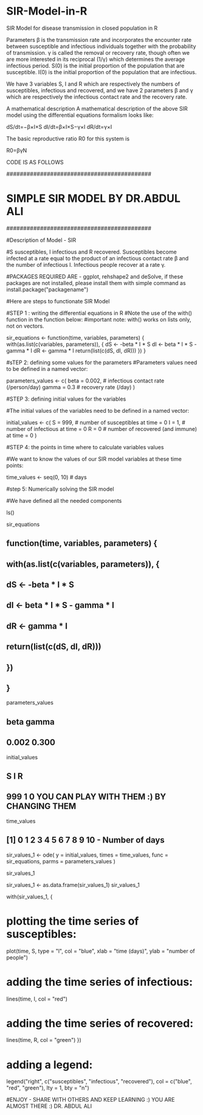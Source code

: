 # SIR-Model-in-R
SIR Model for disease transmission in closed population in R


Parameters
β	is the transmission rate and incorporates the encounter rate between susceptible and infectious individuals together with the probability of transmission.
γ	is called the removal or recovery rate, though often we are more interested in its reciprocal (1/γ) which determines the average infectious period.
S(0)	is the initial proportion of the population that are susceptible.
I(0)	is the initial proportion of the population that are infectious.



We have 3 variables S, I and R which are respectively the numbers of susceptibles, infectious and recovered, and we have 2 parameters β and γ which are respectively the infectious contact rate and the recovery rate.

A mathematical description
A mathematical description of the above SIR model using the differential equations formalism looks like:

dS/dt=−β×I×S
dI/dt=β×I×S−γ×I
dR/dt=γ×I

The basic reproductive ratio R0 for this system is

R0=βγN


CODE IS AS FOLLOWS 


###########################################
#    SIMPLE SIR MODEL BY DR.ABDUL ALI     #
###########################################

#Description of Model - SIR

#S susceptibles, I infectious and R recovered. Susceptibles become infected at a rate equal to the product of an infectious contact rate β and the number of infectious I. Infectious people recover at a rate γ.

#PACKAGES REQUIRED ARE - ggplot, rehshape2 and deSolve, if these packages are not installed, please install them with simple command as install.package("packagename")


#Here are steps to functionate SIR Model

#STEP 1 : writing the differential equations in R
#Note the use of the with() function in the function below:
#important note: with() works on lists only, not on vectors.

sir_equations <- function(time, variables, parameters) {
  with(as.list(c(variables, parameters)), {
    dS <- -beta * I * S
    dI <-  beta * I * S - gamma * I
    dR <-  gamma * I
    return(list(c(dS, dI, dR)))
  })
}


#sTEP 2:  defining some values for the parameters
#Parameters values need to be defined in a named vector:



parameters_values <- c(
  beta  = 0.002, # infectious contact rate (/person/day)
  gamma = 0.3    # recovery rate (/day)
)


#STEP 3: defining initial values for the variables

#The initial values of the variables need to be defined in a named vector:

initial_values <- c(
  S = 999,  # number of susceptibles at time = 0
  I =   1,  # number of infectious at time = 0
  R =   0   # number of recovered (and immune) at time = 0
)


#STEP 4: the points in time where to calculate variables values

#We want to know the values of our SIR model variables at these time points:


time_values <- seq(0, 10) # days

#step 5: Numerically solving the SIR model

#We have defined all the needed components

ls()



sir_equations

## function(time, variables, parameters) {
##   with(as.list(c(variables, parameters)), {
##     dS <- -beta * I * S
##     dI <-  beta * I * S - gamma * I
##     dR <-  gamma * I
##     return(list(c(dS, dI, dR)))
##   })
## }


parameters_values

##  beta gamma
## 0.002 0.300

initial_values

##   S   I   R
## 999   1   0 YOU CAN PLAY WITH THEM :) BY CHANGING THEM



time_values

##  [1]  0  1  2  3  4  5  6  7  8  9 10 - Number of days

sir_values_1 <- ode(
  y = initial_values,
  times = time_values,
  func = sir_equations,
  parms = parameters_values
)


sir_values_1


sir_values_1 <- as.data.frame(sir_values_1)
sir_values_1



with(sir_values_1, {
  # plotting the time series of susceptibles:
  plot(time, S, type = "l", col = "blue",
       xlab = "time (days)", ylab = "number of people")
  # adding the time series of infectious:
  lines(time, I, col = "red")
  # adding the time series of recovered:
  lines(time, R, col = "green")
})

# adding a legend:
legend("right", c("susceptibles", "infectious", "recovered"),
       col = c("blue", "red", "green"), lty = 1, bty = "n")


#ENJOY - SHARE WITH OTHERS AND KEEP LEARNING :) YOU ARE ALMOST THERE :) DR. ABDUL ALI
